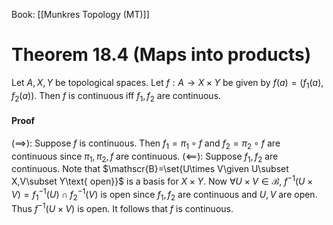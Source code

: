Book: [[Munkres Topology (MT)]]
# Theorem 18.4 (Maps into products)
Let $A,X,Y$ be topological spaces.
Let $f:A\to X\times Y$ be given by $f(a)=(f_{1}(a),f_{2}(a))$.
Then $f$ is continuous iff $f_{1},f_{2}$ are continuous.
#### Proof
$(\implies):$ Suppose $f$ is continuous.
Then $f_{1}=\pi_{1}\circ f$ and $f_{2}=\pi_{2}\circ f$ are continuous since $\pi_{1},\pi_{2},f$ are continuous.
$(\impliedby):$ Suppose $f_{1},f_{2}$ are continuous.
Note that $\mathscr{B}=\set{U\times V\given U\subset X,V\subset Y\text{ open}}$ is a basis for $X\times Y$.
Now $\forall U\times V\in \mathscr{B}$, $f^{-1}(U\times V)=f_{1}^{-1}(U)\cap f_{2}^{-1}(V)$ is open since $f_{1},f_{2}$ are continuous and $U,V$ are open.
Thus $f^{-1}(U\times V)$ is open.
It follows that $f$ is continuous.